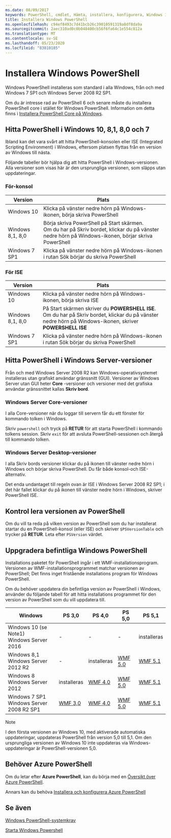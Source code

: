 ```yaml
---
ms.date: 08/09/2017
keywords: PowerShell, cmdlet, Hämta, installera, konfigurera, Windows 10, Windows 8,1, Windows 8.0, Windows 7
title: Installera Windows PowerShell
ms.openlocfilehash: c94ef8493c7d41bcb26c39010591319a8df8da9a
ms.sourcegitcommit: 2aec310ad0c0b048400cb56f6fa64c1e554c812a
ms.translationtype: MT
ms.contentlocale: sv-SE
ms.lasthandoff: 05/23/2020
ms.locfileid: "83810185"
---
```

# <a name="installing-windows-powershell"></a>Installera Windows PowerShell

Windows PowerShell installeras som standard i alla Windows, från och med Windows 7 SP1 och Windows Server 2008 R2 SP1.

Om du är intresse rad av PowerShell 6 och senare måste du installera PowerShell core i stället för Windows PowerShell. Information om detta finns i [Installera PowerShell Core på Windows](../../install/Installing-PowerShell-Core-on-Windows.md).

## <a name="finding-powershell-in-windows-10-81-80-and-7"></a>Hitta PowerShell i Windows 10, 8,1, 8,0 och 7

Ibland kan det vara svårt att hitta PowerShell-konsolen eller ISE (Integrated Scripting Environment) i Windows, eftersom platsen flyttas från en version av Windows till nästa.

Följande tabeller bör hjälpa dig att hitta PowerShell i Windows-versionen. Alla versioner som visas här är den ursprungliga versionen, som släpps utan uppdateringar.

### <a name="for-console"></a>För-konsol

|     Version      |                                                            Plats                                                            |
| ---------------- | ------------------------------------------------------------------------------------------------------------------------------ |
| Windows 10       | Klicka på vänster nedre hörn på Windows-ikonen, börja skriva PowerShell                                                                  |
| Windows 8,1, 8,0 | Börja skriva PowerShell på Start skärmen.<br/>Om du har på Skriv bordet, klickar du på vänster nedre hörn på Windows-ikonen, börjar skriva PowerShell |
| Windows 7 SP1    | Klicka på vänster nedre hörn på Windows-ikonen i rutan Sök börjar du skriva PowerShell                                                |

### <a name="for-ise"></a>För ISE

|     Version      |                                                            Plats                                                            |
| ---------------- | ------------------------------------------------------------------------------------------------------------------------------ |
| Windows 10       | Klicka på vänster nedre hörn på Windows-ikonen, börja skriva ISE                                                                         |
| Windows 8,1, 8,0 | På Start skärmen skriver du **POWERSHELL ISE**.<br/>Om du har på Skriv bordet, klickar du på vänster nedre hörn på Windows-ikonen, skriver **POWERSHELL ISE** |
| Windows 7 SP1    | Klicka på vänster nedre hörn på Windows-ikonen i rutan Sök börjar du skriva PowerShell                                                |

## <a name="finding-powershell-in-windows-server-versions"></a>Hitta PowerShell i Windows Server-versioner

Från och med Windows Server 2008 R2 kan Windows-operativsystemet installeras utan grafiskt användar gränssnitt (GUI). Versioner av Windows Server utan GUI heter **Core** -versioner och versioner med det grafiska användar gränssnittet kallas **Skriv bord**.

### <a name="windows-server-core-editions"></a>Windows Server Core-versioner

I alla Core-versioner när du loggar till servern får du ett fönster för kommando tolken i Windows.

Skriv `powershell` och tryck på **RETUR** för att starta PowerShell i kommando tolkens session. Skriv `exit` för att avsluta PowerShell-sessionen och återgå till kommando tolken.

### <a name="windows-server-desktop-editions"></a>Windows Server Desktop-versioner

I alla Skriv bords versioner klickar du på ikonen till vänster nedre hörn i Windows och börjar skriva PowerShell. Du får både konsol-och ISE-alternativ.

Det enda undantaget till regeln ovan är ISE i Windows Server 2008 R2 SP1; i det här fallet klickar du på ikonen till vänster nedre hörn i Windows, skriver PowerShell ISE.

## <a name="how-to-check-the-version-of-powershell"></a>Kontrol lera versionen av PowerShell

Om du vill ta reda på vilken version av PowerShell som du har installerat startar du en PowerShell-konsol (eller ISE) och skriver `$PSVersionTable` och trycker på **RETUR**. Leta efter `PSVersion` värdet.

## <a name="upgrading-existing-windows-powershell"></a>Uppgradera befintliga Windows PowerShell

Installations paketet för PowerShell ingår i ett WMF-installationsprogram. Versionen av WMF-installationsprogrammet matchar versionen av PowerShell; Det finns inget fristående installations program för Windows PowerShell.

Om du behöver uppdatera din befintliga version av PowerShell i Windows, använder du följande tabell för att hitta installations programmet för den version av PowerShell som du vill uppdatera till.

|                    Windows                     |                                  PS 3,0                                   |                                  PS 4,0                                   |                                  PS 5,0                                   |                                  PS 5,1                                   |
| ---------------------------------------------- | ------------------------------------------------------------------------- | ------------------------------------------------------------------------- | ------------------------------------------------------------------------- | ------------------------------------------------------------------------- |
| Windows 10 (se Note1)<br/>Windows Server 2016 | -                                                                         | -                                                                         | -                                                                         | installeras                                                                 |
| Windows 8,1<br/>Windows Server 2012 R2         | -                                                                         | installeras                                                                 | [WMF 5.0](https://www.microsoft.com/en-us/download/details.aspx?id=50395) | [WMF 5.1](https://www.microsoft.com/en-us/download/details.aspx?id=54616) |
| Windows 8<br/>Windows Server 2012              | installeras                                                                 | [WMF 4,0](https://www.microsoft.com/en-us/download/details.aspx?id=40855) | [WMF 5.0](https://www.microsoft.com/en-us/download/details.aspx?id=50395) | [WMF 5.1](https://www.microsoft.com/en-us/download/details.aspx?id=54616) |
| Windows 7 SP1<br/>Windows Server 2008 R2 SP1   | [WMF 3,0](https://www.microsoft.com/en-us/download/details.aspx?id=34595) | [WMF 4,0](https://www.microsoft.com/en-us/download/details.aspx?id=40855) | [WMF 5.0](https://www.microsoft.com/en-us/download/details.aspx?id=50395) | [WMF 5.1](https://www.microsoft.com/en-us/download/details.aspx?id=54616) |

> [!NOTE]
> I den första versionen av Windows 10, med aktiverade automatiska uppdateringar, uppdateras PowerShell från version 5,0 till 5,1. Om den ursprungliga versionen av Windows 10 inte uppdateras via Windows-uppdateringar är PowerShell-versionen 5,0.

## <a name="need-azure-powershell"></a>Behöver Azure PowerShell

Om du letar efter **Azure PowerShell**, kan du börja med en [Översikt över Azure PowerShell](/powershell/azure/overview).

Annars kan du behöva [Installera och konfigurera Azure PowerShell](/powershell/azure/install-az-ps)

## <a name="see-also"></a>Se även

[Windows PowerShell-systemkrav](Windows-PowerShell-System-Requirements.md)

[Starta Windows Powershell](../Starting-Windows-PowerShell.md)
